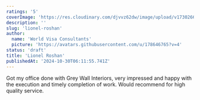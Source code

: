 ```yaml
---
ratings: '5'
coverImage: 'https://res.cloudinary.com/djvvz62dw/image/upload/v1730266664/greywall/reviews/1730266623084_r0fx5y.png'
description: ''
slug: 'lionel-roshan'
author:
  name: 'World Visa Consultants'
  picture: 'https://avatars.githubusercontent.com/u/178646765?v=4'
status: 'draft'
title: 'Lionel Roshan'
publishedAt: '2024-10-30T06:11:55.741Z'
---
```


Got my office done with Grey Wall Interiors, very impressed and happy with the execution and timely completion of work. Would recommend for high quality service.